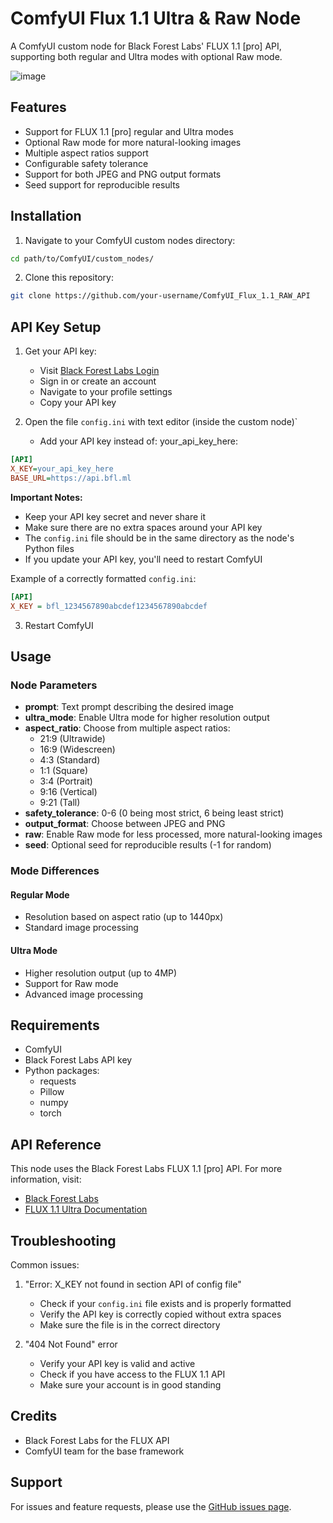 # ComfyUI Flux 1.1 Ultra & Raw Node

A ComfyUI custom node for Black Forest Labs' FLUX 1.1 [pro] API, supporting both regular and Ultra modes with optional Raw mode.

![image](https://github.com/user-attachments/assets/8b7f871e-8e2d-4317-8525-c2edde12515e)

## Features

- Support for FLUX 1.1 [pro] regular and Ultra modes
- Optional Raw mode for more natural-looking images
- Multiple aspect ratios support
- Configurable safety tolerance
- Support for both JPEG and PNG output formats
- Seed support for reproducible results

## Installation

1. Navigate to your ComfyUI custom nodes directory:
```bash
cd path/to/ComfyUI/custom_nodes/
```

2. Clone this repository:
```bash
git clone https://github.com/your-username/ComfyUI_Flux_1.1_RAW_API
```

## API Key Setup

1. Get your API key:
   - Visit [Black Forest Labs Login](https://api.bfl.ml/auth/login?message=Login+Failed.#)
   - Sign in or create an account
   - Navigate to your profile settings
   - Copy your API key

2. Open the file `config.ini` with text editor (inside the custom node)`
   - Add your API key instead of: your_api_key_here:
```ini
[API]
X_KEY=your_api_key_here
BASE_URL=https://api.bfl.ml
```

**Important Notes:**
- Keep your API key secret and never share it
- Make sure there are no extra spaces around your API key
- The `config.ini` file should be in the same directory as the node's Python files
- If you update your API key, you'll need to restart ComfyUI

Example of a correctly formatted `config.ini`:
```ini
[API]
X_KEY = bfl_1234567890abcdef1234567890abcdef
```

3. Restart ComfyUI

## Usage

### Node Parameters

- **prompt**: Text prompt describing the desired image
- **ultra_mode**: Enable Ultra mode for higher resolution output
- **aspect_ratio**: Choose from multiple aspect ratios:
  - 21:9 (Ultrawide)
  - 16:9 (Widescreen)
  - 4:3 (Standard)
  - 1:1 (Square)
  - 3:4 (Portrait)
  - 9:16 (Vertical)
  - 9:21 (Tall)
- **safety_tolerance**: 0-6 (0 being most strict, 6 being least strict)
- **output_format**: Choose between JPEG and PNG
- **raw**: Enable Raw mode for less processed, more natural-looking images
- **seed**: Optional seed for reproducible results (-1 for random)

### Mode Differences

#### Regular Mode
- Resolution based on aspect ratio (up to 1440px)
- Standard image processing

#### Ultra Mode
- Higher resolution output (up to 4MP)
- Support for Raw mode
- Advanced image processing

## Requirements

- ComfyUI
- Black Forest Labs API key
- Python packages:
  - requests
  - Pillow
  - numpy
  - torch

## API Reference

This node uses the Black Forest Labs FLUX 1.1 [pro] API. For more information, visit:
- [Black Forest Labs](https://blackforestlabs.ai/)
- [FLUX 1.1 Ultra Documentation](https://fal.ai/models/fal-ai/flux-pro/v1.1-ultra)

## Troubleshooting

Common issues:
1. "Error: X_KEY not found in section API of config file"
   - Check if your `config.ini` file exists and is properly formatted
   - Verify the API key is correctly copied without extra spaces
   - Make sure the file is in the correct directory

2. "404 Not Found" error
   - Verify your API key is valid and active
   - Check if you have access to the FLUX 1.1 API
   - Make sure your account is in good standing

## Credits

- Black Forest Labs for the FLUX API
- ComfyUI team for the base framework

## Support

For issues and feature requests, please use the [GitHub issues page](https://github.com/your-username/ComfyUI_Flux_1.1_RAW_API/issues).

